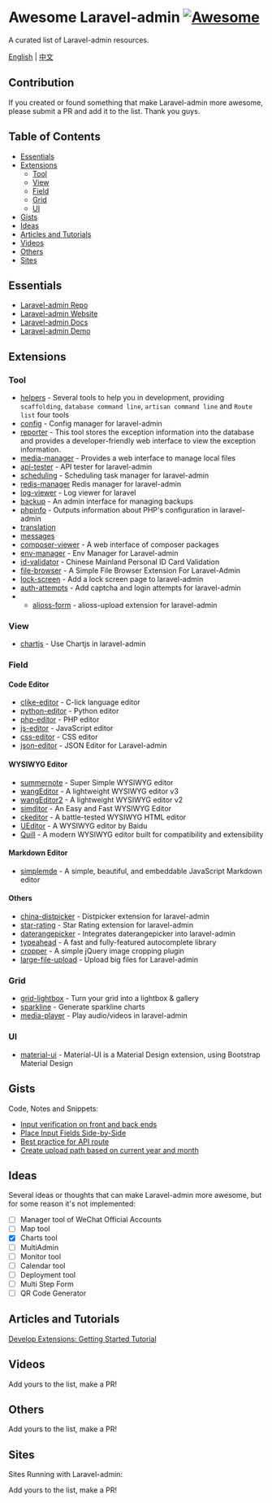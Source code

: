 # Awesome Laravel-admin [![Awesome](https://cdn.rawgit.com/sindresorhus/awesome/d7305f38d29fed78fa85652e3a63e154dd8e8829/media/badge.svg)](https://github.com/sindresorhus/awesome)

A curated list of Laravel-admin resources.

[English](README.md) | [中文](README-CN.md)


## Contribution

If you created or found something that make Laravel-admin more awesome, please submit a PR and add it to the list. Thank you guys.

## Table of Contents

* [Essentials](#essentials)
* [Extensions](#extensions)
    * [Tool](#tool)
    * [View](#view)
    * [Field](#field)
    * [Grid](#grid)
    * [UI](#ui)
* [Gists](#gists)
* [Ideas](#ideas)
* [Articles and Tutorials](#articles-and-tutorials)
* [Videos](#videos)
* [Others](#others)
* [Sites](#sites)

## Essentials
* [Laravel-admin Repo](https://github.com/z-song/laravel-admin)
* [Laravel-admin Website](http://laravel-admin.org)
* [Laravel-admin Docs](http://laravel-admin.org/docs)
* [Laravel-admin Demo](http://demo.laravel-admin.org)

## Extensions

### Tool

* [helpers](https://github.com/laravel-admin-extensions/helpers) - Several tools to help you in development, providing `scaffolding`, `database command line`, `artisan command line` and `Route list` four tools
* [config](https://github.com/laravel-admin-extensions/config) - Config manager for laravel-admin
* [reporter](https://github.com/laravel-admin-extensions/reporter) - This tool stores the exception information into the database and provides a developer-friendly web interface to view the exception information.
* [media-manager](https://github.com/laravel-admin-extensions/media-manager) - Provides a web interface to manage local files
* [api-tester](https://github.com/laravel-admin-extensions/api-tester) - API tester for laravel-admin
* [scheduling](https://github.com/laravel-admin-extensions/scheduling) - Scheduling task manager for laravel-admin
* [redis-manager](https://github.com/laravel-admin-extensions/redis-manager) Redis manager for laravel-admin
* [log-viewer](https://github.com/laravel-admin-extensions/log-viewer) - Log viewer for laravel
* [backup](https://github.com/laravel-admin-extensions/backup) - An admin interface for managing backups
* [phpinfo](https://github.com/laravel-admin-extensions/phpinfo) - Outputs information about PHP's configuration in laravel-admin
* [translation](https://github.com/laravel-admin-extensions/translation)
* [messages](https://github.com/laravel-admin-extensions/messages)
* [composer-viewer](https://github.com/laravel-admin-extensions/composer-viewer) - A web interface of composer packages
* [env-manager](https://github.com/laravel-admin-extensions/env-manager) - Env Manager for Laravel-admin   
* [id-validator](https://github.com/laravel-admin-extensions/id-validator) - Chinese Mainland Personal ID Card Validation
* [file-browser](https://github.com/laravel-admin-extensions/file-browser) - A Simple File Browser Extension For Laravel-Admin
* [lock-screen](https://github.com/laravel-admin-extensions/lock-screen) - Add a lock screen page to laravel-admin
* [auth-attempts](https://github.com/laravel-admin-extensions/auth-attempts) - Add captcha and login attempts for laravel-admin
* * [alioss-form](https://github.com/airan587/alioss-form) - alioss-upload extension for laravel-admin

### View

* [chartjs](https://github.com/laravel-admin-extensions/chartjs) - Use Chartjs in laravel-admin

### Field

#### Code Editor
* [clike-editor](https://github.com/laravel-admin-extensions/clike-editor) - C-lick language editor
* [python-editor](https://github.com/laravel-admin-extensions/python-editor) - Python editor
* [php-editor](https://github.com/laravel-admin-extensions/php-editor) - PHP editor
* [js-editor](https://github.com/laravel-admin-extensions/js-editor) - JavaScript editor
* [css-editor](https://github.com/laravel-admin-extensions/css-editor) - CSS editor
* [json-editor](https://github.com/laravel-admin-extensions/json-editor) - JSON Editor for Laravel-admin

#### WYSIWYG Editor
* [summernote](https://github.com/laravel-admin-extensions/summernote) - Super Simple WYSIWYG editor
* [wangEditor](https://github.com/laravel-admin-extensions/wangEditor) - A lightweight WYSIWYG editor v3
* [wangEditor2](https://github.com/laravel-admin-extensions/wangEditor2) - A lightweight WYSIWYG editor v2
* [simditor](https://github.com/laravel-admin-extensions/simditor) - An Easy and Fast WYSIWYG Editor
* [ckeditor](https://github.com/laravel-admin-extensions/ckeditor) - A battle-tested WYSIWYG HTML editor
* [UEditor](https://github.com/laravel-admin-extensions/UEditor) - A WYSIWYG editor by Baidu
* [Quill](https://github.com/laravel-admin-extensions/quill) - A modern WYSIWYG editor built for compatibility and extensibility

#### Markdown Editor
* [simplemde](https://github.com/laravel-admin-extensions/simplemde) - A simple, beautiful, and embeddable JavaScript Markdown editor

#### Others 
* [china-distpicker](https://github.com/laravel-admin-extensions/china-distpicker) - Distpicker extension for laravel-admin
* [star-rating](https://github.com/laravel-admin-extensions/star-rating) - Star Rating extension for laravel-admin
* [daterangepicker](https://github.com/laravel-admin-extensions/daterangepicker) - Integrates daterangepicker into laravel-admin
* [typeahead](https://github.com/laravel-admin-extensions/typeahead) - A fast and fully-featured autocomplete library
* [cropper](https://github.com/laravel-admin-extensions/cropper) - A simple jQuery image cropping plugin
* [large-file-upload](https://github.com/laravel-admin-extensions/large-file-upload) - Upload big files for Laravel-admin

### Grid

* [grid-lightbox](https://github.com/laravel-admin-extensions/grid-lightbox) - Turn your grid into a lightbox & gallery
* [sparkline](https://github.com/laravel-admin-extensions/sparkline) - Generate sparkline charts
* [media-player](https://github.com/laravel-admin-extensions/media-player) - Play audio/videos in laravel-admin


### UI

* [material-ui](https://github.com/jxlwqq/material-ui) - Material-UI is a Material Design extension, using Bootstrap Material Design

## Gists

Code, Notes and Snippets:

* [Input verification on front and back ends](https://gist.github.com/jxlwqq/3687b809d83761db23bc437dc901c104)
* [Place Input Fields Side-by-Side](https://gist.github.com/jxlwqq/959d9310d2e78963c02b1f6151942ffb)
* [Best practice for API route](https://gist.github.com/jxlwqq/65897e4120ecbc5d7b0e5aaf6f89b2fc)
* [Create upload path based on current year and month](https://gist.github.com/jxlwqq/788470f94ae6cf8823a33fc12bfae94a)

## Ideas

Several ideas or thoughts that can make Laravel-admin more awesome, but for some reason it's not implemented:

- [ ] Manager tool of WeChat Official Accounts
- [ ] Map tool
- [x] Charts tool
- [ ] MultiAdmin
- [ ] Monitor tool
- [ ] Calendar tool
- [ ] Deployment tool
- [ ] Multi Step Form
- [ ] QR Code Generator

## Articles and Tutorials

[Develop Extensions: Getting Started Tutorial](http://laravel-admin.org/docs/#/en/extension-development)

## Videos

Add yours to the list, make a PR!

## Others

Add yours to the list, make a PR!

## Sites

Sites Running with Laravel-admin:

Add yours to the list, make a PR!

